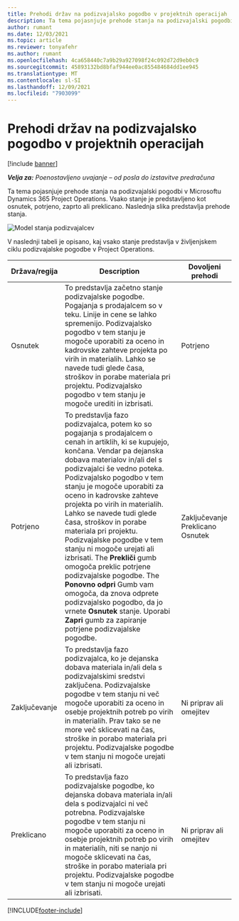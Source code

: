 ```yaml
---
title: Prehodi držav na podizvajalsko pogodbo v projektnih operacijah
description: Ta tema pojasnjuje prehode stanja na podizvajalski pogodbi v Microsoftu Dynamics 365 Project Operations ko je podizvajalska pogodba ustvarjena, izvedena in zaključena.
author: rumant
ms.date: 12/03/2021
ms.topic: article
ms.reviewer: tonyafehr
ms.author: rumant
ms.openlocfilehash: 4ca658440c7a9b29a927098f24c092d72d9eb0c9
ms.sourcegitcommit: 45893132bd8bfaf944ee0ac855484684dd1ee945
ms.translationtype: MT
ms.contentlocale: sl-SI
ms.lasthandoff: 12/09/2021
ms.locfileid: "7903099"
---
```

# <a name="state-transitions-on-a-subcontract-in-project-operations"></a>Prehodi držav na podizvajalsko pogodbo v projektnih operacijah

[!include [banner](../../includes/dataverse-preview.md)]

_**Velja za:** Poenostavljeno uvajanje – od posla do izstavitve predračuna_

Ta tema pojasnjuje prehode stanja na podizvajalski pogodbi v Microsoftu Dynamics 365 Project Operations. Vsako stanje je predstavljeno kot osnutek, potrjeno, zaprto ali preklicano. Naslednja slika predstavlja prehode stanja.

![Model stanja podizvajalcev](../media/SubconStates.png)  

V naslednji tabeli je opisano, kaj vsako stanje predstavlja v življenjskem ciklu podizvajalske pogodbe v Project Operations.

| Država/regija | Description | Dovoljeni prehodi |
| --- | --- | --- |
| Osnutek | To predstavlja začetno stanje podizvajalske pogodbe. Pogajanja s prodajalcem so v teku. Linije in cene se lahko spremenijo. Podizvajalsko pogodbo v tem stanju je mogoče uporabiti za oceno in kadrovske zahteve projekta po virih in materialih. Lahko se navede tudi glede časa, stroškov in porabe materiala pri projektu. Podizvajalsko pogodbo v tem stanju je mogoče urediti in izbrisati. | Potrjeno |
| Potrjeno | To predstavlja fazo podizvajalca, potem ko so pogajanja s prodajalcem o cenah in artiklih, ki se kupujejo, končana. Vendar pa dejanska dobava materialov in/ali del s podizvajalci še vedno poteka. Podizvajalsko pogodbo v tem stanju je mogoče uporabiti za oceno in kadrovske zahteve projekta po virih in materialih. Lahko se navede tudi glede časa, stroškov in porabe materiala pri projektu. Podizvajalske pogodbe v tem stanju ni mogoče urejati ali izbrisati. The **Prekliči** gumb omogoča preklic potrjene podizvajalske pogodbe. The **Ponovno odpri** Gumb vam omogoča, da znova odprete podizvajalsko pogodbo, da jo vrnete **Osnutek** stanje. Uporabi **Zapri** gumb za zapiranje potrjene podizvajalske pogodbe. | Zaključevanje <br> Preklicano <br> Osnutek |
| Zaključevanje | To predstavlja fazo podizvajalca, ko je dejanska dobava materiala in/ali dela s podizvajalskimi sredstvi zaključena. Podizvajalske pogodbe v tem stanju ni več mogoče uporabiti za oceno in osebje projektnih potreb po virih in materialih. Prav tako se ne more več sklicevati na čas, stroške in porabo materiala pri projektu. Podizvajalske pogodbe v tem stanju ni mogoče urejati ali izbrisati. | Ni priprav ali omejitev |
| Preklicano | To predstavlja fazo podizvajalske pogodbe, ko dejanska dobava materiala in/ali dela s podizvajalci ni več potrebna. Podizvajalske pogodbe v tem stanju ni mogoče uporabiti za oceno in osebje projektnih potreb po virih in materialih, niti se nanjo ni mogoče sklicevati na čas, stroške in porabo materiala pri projektu. Podizvajalske pogodbe v tem stanju ni mogoče urejati ali izbrisati. | Ni priprav ali omejitev |


[!INCLUDE[footer-include](../../includes/footer-banner.md)]
